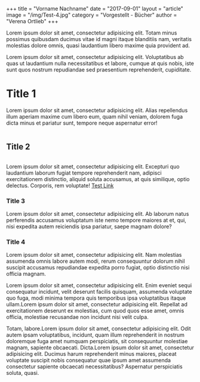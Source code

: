 +++
title = "Vorname Nachname"
date = "2017-09-01"
layout = "article"
image = "/img/Test-4.jpg"
category = "Vorgestellt - Bücher"
author = "Verena Ortlieb"
+++



Lorem ipsum dolor sit amet, consectetur adipisicing elit. Totam minus possimus quibusdam ducimus vitae id magni itaque blanditiis nam, veritatis molestias dolore omnis, quasi laudantium libero maxime quia provident ad.


Lorem ipsum dolor sit amet, consectetur adipisicing elit. Voluptatibus ab quas ut laudantium nulla necessitatibus et labore, cumque at quis nobis, iste sunt quos nostrum repudiandae sed praesentium reprehenderit, cupiditate.

# Title 1

Lorem ipsum dolor sit amet, consectetur adipisicing elit. Alias repellendus illum aperiam maxime cum libero eum, quam nihil veniam, dolorem fuga dicta minus et pariatur sunt, tempore neque aspernatur error!

<img src="/img/Test-Doggo.jpg" alt="">


## Title 2

<img src="/img/Test-Doggo.jpg" alt="">

Lorem ipsum dolor sit amet, consectetur adipisicing elit. Excepturi quo laudantium laborum fugiat tempore reprehenderit nam, adipisci exercitationem distinctio, aliquid soluta accusamus, at quis similique, optio delectus. Corporis, rem voluptate!
<a href="/">Test Link</a>

### Title 3

Lorem ipsum dolor sit amet, consectetur adipisicing elit. Ab laborum natus perferendis accusamus voluptatum iste nemo tempore maiores at et, qui, nisi expedita autem reiciendis ipsa pariatur, saepe magnam dolore?

### Title 4

Lorem ipsum dolor sit amet, consectetur adipisicing elit. Nam molestias assumenda omnis labore autem modi, rerum consequuntur dolorum nihil suscipit accusamus repudiandae expedita porro fugiat, optio distinctio nisi officia magnam.

Lorem ipsum dolor sit amet, consectetur adipisicing elit. Enim eveniet sequi consequatur incidunt, velit deserunt facilis quisquam, assumenda voluptate quo fuga, modi minima tempora quis temporibus ipsa voluptatibus itaque ullam.Lorem ipsum dolor sit amet, consectetur adipisicing elit. Repellat ad exercitationem deserunt ex molestias, cum quod quos esse amet, omnis officia, molestiae recusandae non incidunt nisi velit culpa. 

Totam, labore.Lorem ipsum dolor sit amet, consectetur adipisicing elit. Odit autem ipsam voluptatibus, incidunt, quam illum reprehenderit in nostrum doloremque fuga amet numquam perspiciatis, sit consequuntur molestiae magnam, sapiente obcaecati. Dicta.Lorem ipsum dolor sit amet, consectetur adipisicing elit. Ducimus harum reprehenderit minus maiores, placeat voluptate suscipit nobis consequatur quae ipsum amet assumenda consectetur sapiente obcaecati necessitatibus? Aspernatur perspiciatis soluta, quasi.

